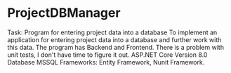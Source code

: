 # ProjectDBManager
Task: Program for entering project data into a database
To implement an application for entering project data into a database and further work with this data. The program has Backend and Frontend. There is a problem with unit tests, I don't have time to figure it out.
ASP.NET Core Version 8.0 
Database MSSQL
Frameworks: Entity Framework, Nunit Framework.
